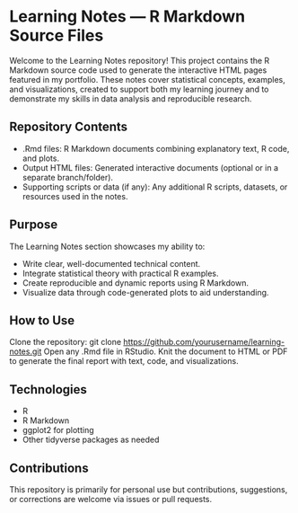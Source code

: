 # Learning Notes — R Markdown Source Files

Welcome to the Learning Notes repository! This project contains the R Markdown source code used to generate the interactive HTML pages featured in my portfolio. These notes cover statistical concepts, examples, and visualizations, created to support both my learning journey and to demonstrate my skills in data analysis and reproducible research.

## Repository Contents

- .Rmd files: R Markdown documents combining explanatory text, R code, and plots.
- Output HTML files: Generated interactive documents (optional or in a separate branch/folder).
- Supporting scripts or data (if any): Any additional R scripts, datasets, or resources used in the notes.

## Purpose

The Learning Notes section showcases my ability to:

- Write clear, well-documented technical content.
- Integrate statistical theory with practical R examples.
- Create reproducible and dynamic reports using R Markdown.
- Visualize data through code-generated plots to aid understanding.

## How to Use

Clone the repository:
git clone https://github.com/yourusername/learning-notes.git
Open any .Rmd file in RStudio.
Knit the document to HTML or PDF to generate the final report with text, code, and visualizations.

## Technologies

- R
- R Markdown
- ggplot2 for plotting
- Other tidyverse packages as needed

## Contributions

This repository is primarily for personal use but contributions, suggestions, or corrections are welcome via issues or pull requests.
